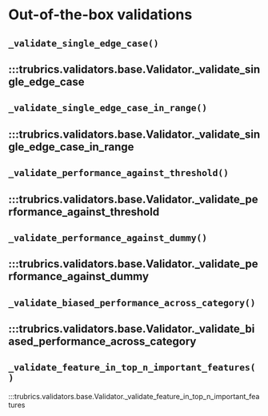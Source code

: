 # Out-of-the-box validations

## `_validate_single_edge_case()`
:::trubrics.validators.base.Validator._validate_single_edge_case
----
## `_validate_single_edge_case_in_range()`
:::trubrics.validators.base.Validator._validate_single_edge_case_in_range
----
## `_validate_performance_against_threshold()`
:::trubrics.validators.base.Validator._validate_performance_against_threshold
----
## `_validate_performance_against_dummy()`
:::trubrics.validators.base.Validator._validate_performance_against_dummy
----
## `_validate_biased_performance_across_category()`
:::trubrics.validators.base.Validator._validate_biased_performance_across_category
----
## `_validate_feature_in_top_n_important_features()`
:::trubrics.validators.base.Validator._validate_feature_in_top_n_important_features
